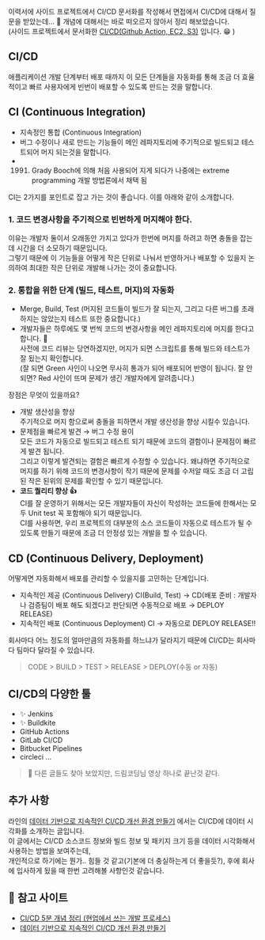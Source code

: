 이력서에 사이드 프로젝트에서 CI/CD 문서화를 작성해서 면접에서 CI/CD에 대해서 질문을 받았는데... 🫠
개념에 대해서는 바로 떠오르지 않아서 정리 해보았습니다.
<br>
(사이드 프로젝트에서 문서화한 [CI/CD(Github Action, EC2, S3)](https://tinted-leek-ee1.notion.site/CI-CD-Github-Action-448a04ad041845f2b87e2ba00aade531) 입니다. 😁 )

## CI/CD

애플리케이션 개발 단계부터 배포 때까지 이 모든 단계들을 자동화를 통해 조금 더 효율적이고 빠르 사용자에게 빈번이 배포할 수 있도록 만드는 것을 말합니다.

## CI (Continuous Integration)

- 지속정인 통합 (Continuous Integration)
- 버그 수정이나 새로 만드는 기능들이 메인 레파지토리에 주기적으로 빌드되고 테스트되어 머지 되는것을 말합니다.
- 1991. Grady Booch에 의해 처음 사용되어 지게 되다가 나중에는 extreme programming 개발 방법론에서 채택 됨

CI는 2가지를 포인트로 잡고 가는 것이 좋습니다. 이를 아래와 같이 소개합니다.

### 1. 코드 변경사항을 주기적으로 빈번하게 머지해야 한다.

이유는 개발자 둘이서 오래동안 가지고 있다가 한번에 머지를 하려고 하면 충돌을 잡는데 시간을 더 소모하기 때문입니다.
<br>
그렇기 때문에 이 기능들을 어떻게 작은 단위로 나눠서 반영하거나 배포할 수 있을지 논의하여 최대한 작은 단위로 개발해 나가는 것이 중요합니다.

### 2. 통합을 위한 단계 (빌드, 테스트, 머지)의 자동화

- Merge, Build, Test (머지된 코드들이 빌드가 잘 되는지, 그리고 다른 버그를 초래하지는 않았는지 테스트 또한 중요합니다.)
- 개발자들은 하루에도 몇 번씩 코드의 변경사항을 메인 레파지토리에 머지를 한다고 합니다. 🤔
  <br>
  사전에 코드 리뷰는 당연하겠지만, 머지가 되면 스크립트를 통해 빌드와 테스트가 잘 됬는지 확인합니다.
  <br>
  (잘 되면 Green 사인이 나오면 무사히 통과가 되어 배포되어 반영이 됩니다. 잘 안되면? Red 사인이 뜨며 문제가 생긴 개발자에게 알려줍니다.)

장점은 무엇이 있을까요?

- 개발 생산성을 향상
  <br>
  주기적으로 머지 함으로써 충돌을 피하면서 개발 생산성을 향상 시킬수 있습니다.
- 문제점을 빠르게 발견 → 버그 수정 용이
  <br>
  모든 코드가 자동으로 빌드되고 테스트 되기 때문에 코드의 결함이나 문제점이 빠르게 발견 됩니다.
  <br>
  그리고 이렇게 발견되는 결함은 빠르게 수정할 수 있습니다. 왜냐하면 주기적으로 머지를 하기 위해 코드의 변경사항이 작기 때문에 문제를 수저알 때도 조금 더 고립된 작은 된위의 문제를 확인할 수 있기 때문입니다.
- **코드 퀄리티 향상 👍**
  <br>
  CI를 잘 운영하기 위해서는 모든 개발자들이 자신이 작성하는 코드들에 한해서는 모두 Unit test 꼭 포함해야 되기 때문입니다.
  <br>
  CI를 사용하면, 우리 프로젝트의 대부분의 소스 코드들이 자동으로 테스트가 될 수 있도록 만들기 때문에 조금 더 안정성 있는 개발을 할 수 있습니다.

## CD (Continuous Delivery, Deployment)

어떻게면 자동화해서 배포를 관리할 수 있을지를 고민하는 단계입니다.

- 지속적인 제공 (Continuous Delivery)
  CI(Build, Test) → CD(배포 준비 : 개발자나 검증팀이 배포 해도 되겠다고 판단되면 수동적으로 배포 → DEPLOY RELEASE)
- 지속적인 배포 (Continuous Deployment)
  CI → 자동으로 DEPLOY RELEASE!!

회사마다 어느 정도의 얼마만큼의 자동화를 하느냐가 달라지기 때문에 CI/CD는 회사마다 팀마다 달라질 수 있습니다.

> CODE > BUILD > TEST > RELEASE > DEPLOY(수동 or 자동)

## CI/CD의 다양한 툴

- ✨ Jenkins
- ✨ Buildkite
- GitHub Actions
- GitLab CI/CD
- Bitbucket Pipelines
- circleci ...

> 🧐 다른 글들도 찾아 보았지만, 드림코딩님 영상 하나로 끝난것 같다.

## 추가 사항

라인의 [데이터 기반으로 지속적인 CI/CD 개선 환경 만들기](https://engineering.linecorp.com/ko/blog/build-a-continuous-cicd-environment-based-on-data/) 에서는 CI/CD에 데이터 시각화를 소개하는 글입니다.
<br>
이 글에서는 CI/CD 소스코드 정보와 빌드 정보 및 패키지 크기 등을 데이터 시각화해서 사용하는 방법을 보여주는데,
<br>
개인적으로 하기에는 뭔가.. 힘들 것 같고(기본에 더 충실하는게 더 좋을듯?), 후에 회사에 입사하게 됬을 때 한번 고려해볼 사항인것 같습니다.

## 🔖 참고 사이트

- [CI/CD 5분 개념 정리 (현업에서 쓰는 개발 프로세스)](https://www.youtube.com/watch?v=0Emq5FypiMM)
- [데이터 기반으로 지속적인 CI/CD 개선 환경 만들기](https://engineering.linecorp.com/ko/blog/build-a-continuous-cicd-environment-based-on-data/)
